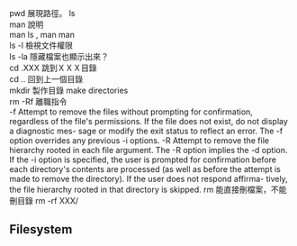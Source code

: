 pwd 展現路徑。
ls  
man 說明  
man ls , man man  
ls -l 檢視文件權限  
ls -la 隱藏檔案也顯示出來？  
cd .XXX 跳到ＸＸＸ目錄  
cd .. 回到上一個目錄  
mkdir 製作目錄  make directories  
rm -Rf 離職指令  
     -f          Attempt to remove the files without prompting for confirmation, regardless of the
                 file's permissions.  If the file does not exist, do not display a diagnostic mes-
                 sage or modify the exit status to reflect an error.  The -f option overrides any
                 previous -i options.
     -R          Attempt to remove the file hierarchy rooted in each file argument.  The -R option
                 implies the -d option.  If the -i option is specified, the user is prompted for
                 confirmation before each directory's contents are processed (as well as before the
                 attempt is made to remove the directory).  If the user does not respond affirma-
                 tively, the file hierarchy rooted in that directory is skipped.
rm 能直接刪檔案，不能刪目錄
rm -rf XXX/ 
  
## Filesystem
